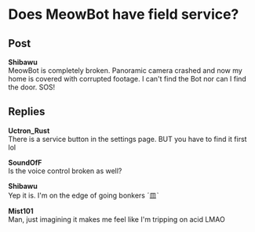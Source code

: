 # Does MeowBot have field service?
## Post
**Shibawu**<br>
MeowBot is completely broken. Panoramic camera crashed and now my home is covered with corrupted footage. I can't find the Bot nor can I find the door. SOS!
## Replies
**Uctron_Rust**<br>
There is a service button in the settings page. BUT you have to find it first lol

**SoundOfF**<br>
Is the voice control broken as well?

**Shibawu**<br>
Yep it is. I'm on the edge of going bonkers ˊ皿ˋ

**Mist101**<br>
Man, just imagining it makes me feel like I'm tripping on acid LMAO

